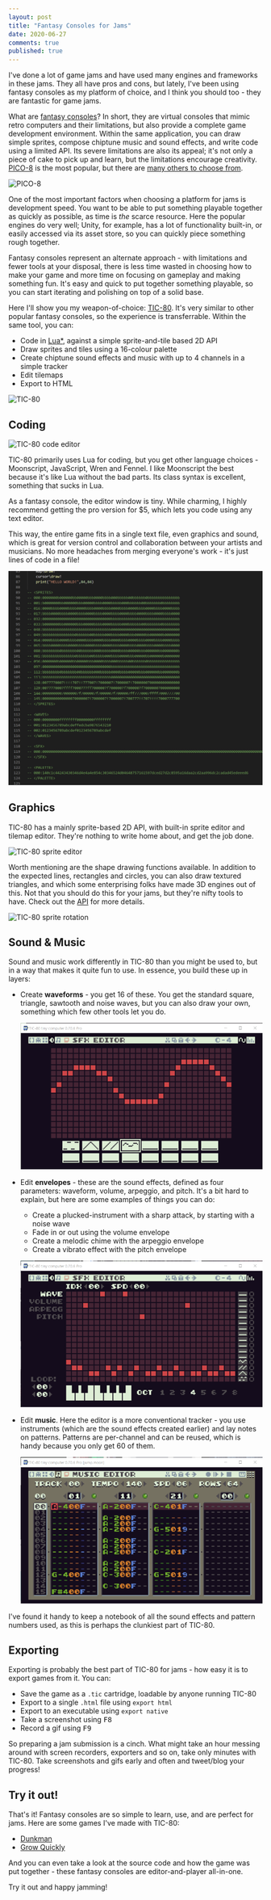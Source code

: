 ```yaml
---
layout: post
title: "Fantasy Consoles for Jams"
date: 2020-06-27
comments: true
published: true
---
```


I've done a lot of game jams and have used many engines and frameworks in these jams. They all have pros and cons, but lately, I've been using fantasy consoles as my platform of choice, and I think you should too - they are fantastic for game jams.

What are [fantasy consoles](https://www.gamefromscratch.com/post/2017/06/01/Fantasy-Console-Development.aspx)? In short, they are virtual consoles that mimic retro computers and their limitations, but also provide a complete game development environment. Within the same application, you can draw simple sprites, compose chiptune music and sound effects, and write code using a limited API. Its severe limitations are also its appeal; it's not only a piece of cake to pick up and learn, but the limitations encourage creativity. [PICO-8](https://www.lexaloffle.com/pico-8.php) is the most popular, but there are [many others to choose from](https://paladin-t.github.io/fantasy/index).

![PICO-8](https://www.lexaloffle.com/gfx/jelpi_demo.gif)

One of the most important factors when choosing a platform for jams is development speed. You want to be able to put something playable together as quickly as possible, as time is _the_ scarce resource. Here the popular engines do very well; Unity, for example, has a lot of functionality built-in, or easily accessed via its asset store, so you can quickly piece something rough together.

Fantasy consoles represent an alternate approach - with limitations and fewer tools at your disposal, there is less time wasted in choosing how to make your game and more time on focusing on gameplay and making something fun. It's easy and quick to put together something playable, so you can start iterating and polishing on top of a solid base.

<!--more-->

Here I'll show you my weapon-of-choice: [TIC-80](https://tic80.com). It's very similar to other popular fantasy consoles, so the experience is transferrable. Within the same tool, you can:

- Code in [Lua\*](# "TIC-80 supports a few other languages, like JavaScript, Moonscript, Wren and Fennel"), against a simple sprite-and-tile based 2D API
- Draw sprites and tiles using a 16-colour palette
- Create chiptune sound effects and music with up to 4 channels in a simple tracker
- Edit tilemaps
- Export to HTML

![TIC-80](https://user-images.githubusercontent.com/1101448/29687467-3ddc432e-8925-11e7-8156-5cec3700cc04.gif)

## Coding

![TIC-80 code editor](https://raw.githubusercontent.com/wiki/nesbox/tic.computer/images/code.gif)

TIC-80 primarily uses Lua for coding, but you get other language choices - Moonscript, JavaScript, Wren and Fennel. I like Moonscript the best because it's like Lua without the bad parts. Its class syntax is excellent, something that sucks in Lua.

As a fantasy console, the editor window is tiny. While charming, I highly recommend getting the pro version for $5, which lets you code using any text editor.

This way, the entire game fits in a single text file, even graphics and sound, which is great for version control and collaboration between your artists and musicians. No more headaches from merging everyone's work - it's just lines of code in a file!

![TIC-80 pro code](https://raw.githubusercontent.com/cxong/cxong.github.io/master/_posts/tic80_pro_code.png)

## Graphics

TIC-80 has a mainly sprite-based 2D API, with built-in sprite editor and tilemap editor. They're nothing to write home about, and get the job done.

![TIC-80 sprite editor](https://raw.githubusercontent.com/wiki/nesbox/tic.computer/images/sprite.gif)

Worth mentioning are the shape drawing functions available. In addition to the expected lines, rectangles and circles, you can also draw textured triangles, and which some enterprising folks have made 3D engines out of this. Not that you should do this for your jams, but they're nifty tools to have. Check out the [API](https://github.com/nesbox/TIC-80/wiki#functions) for more details.

![TIC-80 sprite rotation](https://user-images.githubusercontent.com/1101448/31165848-44de7a8a-a8f5-11e7-9832-da9b7ce4d8f1.gif)

## Sound & Music

Sound and music work differently in TIC-80 than you might be used to, but in a way that makes it quite fun to use. In essence, you build these up in layers:

- Create **waveforms** - you get 16 of these. You get the standard square, triangle, sawtooth and noise waves, but you can also draw your own, something which few other tools let you do.

  ![TIC-80 waveform editor](https://raw.githubusercontent.com/cxong/cxong.github.io/master/_posts/tic80_waveform.png)

- Edit **envelopes** - these are the sound effects, defined as four parameters: waveform, volume, arpeggio, and pitch. It's a bit hard to explain, but here are some examples of things you can do:

  - Create a plucked-instrument with a sharp attack, by starting with a noise wave
  - Fade in or out using the volume envelope
  - Create a melodic chime with the arpeggio envelope
  - Create a vibrato effect with the pitch envelope

  ![TIC-80 envelope editor](https://raw.githubusercontent.com/cxong/cxong.github.io/master/_posts/tic80_envelope.png)

- Edit **music**. Here the editor is a more conventional tracker - you use instruments (which are the sound effects created earlier) and lay notes on patterns. Patterns are per-channel and can be reused, which is handy because you only get 60 of them.

  ![TIC-80 music editor](https://raw.githubusercontent.com/cxong/cxong.github.io/master/_posts/tic80_music.png)

I've found it handy to keep a notebook of all the sound effects and pattern numbers used, as this is perhaps the clunkiest part of TIC-80.

## Exporting

Exporting is probably the best part of TIC-80 for jams - how easy it is to export games from it. You can:

- Save the game as a `.tic` cartridge, loadable by anyone running TIC-80
- Export to a single `.html` file using `export html`
- Export to an executable using `export native`
- Take a screenshot using <kbd>F8</kbd>
- Record a gif using <kbd>F9</kbd>

So preparing a jam submission is a cinch. What might take an hour messing around with screen recorders, exporters and so on, take only minutes with TIC-80. Take screenshots and gifs early and often and tweet/blog your progress!

## Try it out!

That's it! Fantasy consoles are so simple to learn, use, and are perfect for jams. Here are some games I've made with TIC-80:

- [Dunkman](https://tic80.com/play?cart=1179)
- [Grow Quickly](https://tic80.com/play?cart=964)

And you can even take a look at the source code and how the game was put together - these fantasy consoles are editor-and-player all-in-one.

Try it out and happy jamming!
